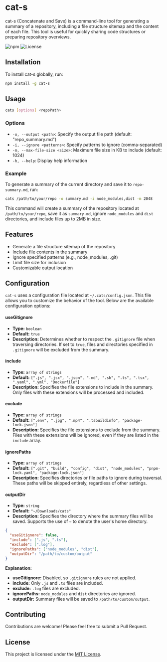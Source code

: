# cat-s

cat-s (Concatenate and Save) is a command-line tool for generating a summary of a repository, including a file structure sitemap and the content of each file. This tool is useful for quickly sharing code structures or preparing repository overviews.

![npm](https://img.shields.io/npm/v/cat-s)
![License](https://img.shields.io/npm/l/cat-s)

## Installation

To install cat-s globally, run:
```sh
npm install -g cat-s
```

## Usage

```sh
cats [options] <repoPath>
```

### Options

- `-o, --output <path>`: Specify the output file path (default: "repo_summary.md")
- `-i, --ignore <patterns>`: Specify patterns to ignore (comma-separated)
- `-m, --max-file-size <size>`: Maximum file size in KB to include (default: 1024)
- `-h, --help`: Display help information

### Example

To generate a summary of the current directory and save it to `repo-summary.md`, run:

```sh
cats /path/to/your/repo -o summary.md -i node_modules,dist -m 2048
```

This command will create a summary of the repository located at `/path/to/your/repo`, save it as `summary.md`, ignore `node_modules` and `dist` directories, and include files up to 2MB in size.

## Features

- Generate a file structure sitemap of the repository
- Include file contents in the summary
- Ignore specified patterns (e.g., node_modules, .git)
- Limit file size for inclusion
- Customizable output location

## Configuration

`cat-s` uses a configuration file located at `~/.cats/config.json`. This file allows you to customize the behavior of the tool. Below are the available configuration options:

#### **useGitignore**
- **Type:** `boolean`
- **Default:** `true`
- **Description:** Determines whether to respect the `.gitignore` file when traversing directories. If set to `true`, files and directories specified in `.gitignore` will be excluded from the summary.

#### **include**
- **Type:** `array of strings`
- **Default:** `[".js", ".jsx", ".json", ".md", ".sh", ".ts", ".tsx", ".yaml", ".yml", "Dockerfile"]`
- **Description:** Specifies the file extensions to include in the summary. Only files with these extensions will be processed and included.

#### **exclude**
- **Type:** `array of strings`
- **Default:** `[".env", ".jpg", ".mp4", ".tsbuildinfo", "package-lock.json"]`
- **Description:** Specifies the file extensions to exclude from the summary. Files with these extensions will be ignored, even if they are listed in the `include` array.

#### **ignorePaths**
- **Type:** `array of strings`
- **Default:** `[".git", "build", "config", "dist", "node_modules", "pnpm-lock.yaml", "package-lock.json"]`
- **Description:** Specifies directories or file paths to ignore during traversal. These paths will be skipped entirely, regardless of other settings.

#### **outputDir**
- **Type:** `string`
- **Default:** `"~/Downloads/cats"`
- **Description:** Specifies the directory where the summary files will be saved. Supports the use of `~` to denote the user's home directory.

```json
{
  "useGitignore": false,
  "include": [".js", ".ts"],
  "exclude": [".log"],
  "ignorePaths": ["node_modules", "dist"],
  "outputDir": "/path/to/custom/output"
}
```

**Explanation:**
- **useGitignore:** Disabled, so `.gitignore` rules are not applied.
- **include:** Only `.js` and `.ts` files are included.
- **exclude:** `.log` files are excluded.
- **ignorePaths:** `node_modules` and `dist` directories are ignored.
- **outputDir:** Summary files will be saved to `/path/to/custom/output`.


## Contributing

Contributions are welcome! Please feel free to submit a Pull Request.

## License

This project is licensed under the [MIT License](LICENSE).
